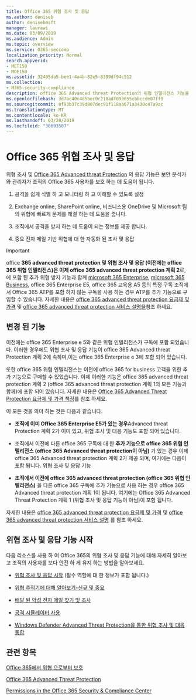```yaml
---
title: Office 365 위협 조사 및 응답
ms.author: deniseb
author: denisebmsft
manager: laurawi
ms.date: 03/09/2019
ms.audience: Admin
ms.topic: overview
ms.service: O365-seccomp
localization_priority: Normal
search.appverid:
- MET150
- MOE150
ms.assetid: 32405da5-bee1-4a4b-82e5-8399df94c512
ms.collection:
- M365-security-compliance
description: office 365 Advanced threat Protection의 위협 인텔리전스 기능을 통해 조직에 대 한 위협을 파악 하 고, 맬웨어, 피싱 및 기타 공격에 대처 하 고 사용자를 대신 하 여 Office 365에서 검색 한 기타 공격과 위협을 검색할 수 있는 방법을 알아봅니다. 슬라이더.
ms.openlocfilehash: 3d7bc40c4d5bec0c218adf093655cbbccde07ff9
ms.sourcegitcommit: 0f93b37c39d807dec91f118aa671a3430c47a9ac
ms.translationtype: MT
ms.contentlocale: ko-KR
ms.lasthandoff: 03/20/2019
ms.locfileid: "30693507"
---
```

# <a name="office-365-threat-investigation-and-response"></a>Office 365 위협 조사 및 응답

위협 조사 및 [Office 365 Advanced threat Protection](office-365-atp.md) 의 응답 기능은 보안 분석가와 관리자가 조직의 Office 365 사용자를 보호 하는 데 도움이 됩니다.
  
1. 공격을 쉽게 식별 하 고 모니터링 하 고 이해할 수 있도록 설정
    
2. Exchange online, SharePoint online, 비즈니스용 OneDrive 및 Microsoft 팀의 위협에 빠르게 문제를 해결 하는 데 도움을 줍니다.
    
3. 조직에서 공격을 방지 하는 데 도움이 되는 정보를 제공 합니다.

4. 중요 전자 메일 기반 위협에 대 한 자동화 된 조사 및 응답
    
> [!IMPORTANT]
> office **365 advanced threat protection 및 위협 조사 및 응답 (이전에는 office 365 위협 인텔리전스)은 이제 office 365 advanced threat protection 계획 2**로,에 포함 된 추가 위협 방지 기능과 함께 [microsoft 365 Enterprise](https://www.microsoft.com/microsoft-365/enterprise/home), [microsoft 365 Business](https://www.microsoft.com/microsoft-365/business), office 365 Enterprise E5, office 365 교육용 A5 등의 특정 구독 조직에서 Office 365 ATP를 포함 하지 않는 구독을 사용 하는 경우 ATP를 추가 기능으로 구입할 수 있습니다. 자세한 내용은 [office 365 advanced threat protection 요금제 및 가격](https://products.office.com/exchange/advance-threat-protection) 및 [office 365 advanced threat protection 서비스 설명을](https://docs.microsoft.com/office365/servicedescriptions/office-365-advanced-threat-protection-service-description#whats-new-in-office-365-advanced-threat-protection-atp)참조 하세요. 
  
## <a name="whats-changing"></a>변경 된 기능

이전에는 office 365 Enterprise e 5와 같은 위험 인텔리전스가 구독에 포함 되었습니다. 이러한 경우에도 위협 조사 및 응답 기능이 office 365 Advanced threat Protection 계획 2에 속하며,이는 office 365 Enterprise e 3에 포함 되어 있습니다. 

또한 office 365 위협 인텔리전스는 이전에 office 365 for business 고객을 위한 추가 기능으로 구매할 수 있었습니다. 이제 이러한 기능은 office 365 advanced threat protection 계획 2 (office 365 advanced threat protection 계획 1의 모든 기능과 함께)에 포함 되어 있습니다. 자세한 내용은 [Office 365 Advanced Threat Protection 요금제 및 가격 책정](https://products.office.com/exchange/advance-threat-protection)를 참조 하세요.

이 모든 것을 의미 하는 것은 다음과 같습니다.

- **조직에 이미 Office 365 Enterprise E5가 있는 경우**Advanced threat Protection 계획 2가 이미 있고, 위협 조사 및 대응 기능도 포함 되어 있습니다.

- 조직에서 이전에 다른 office 365 구독에 대 한 **추가 기능으로 office 365 위협 인텔리전스 (office 365 Advanced threat protection이 아님)** 가 있는 경우 이제 office 365 Advanced threat protection 계획 2가 제공 되며, 여기에는 다음이 포함 됩니다. 위협 조사 및 응답 기능 

- **조직에서 이전에 office 365 advanced threat protection (office 365 위협 인텔리전스)** 을 다른 office 365 구독에 추가 기능으로 사용 하는 경우 office 365 Advanced threat protection 계획 1이 됩니다. 여기에는 Office 365 Advanced Threat Protection 계획 1 (위협 조사 및 응답 기능이 아님)이 포함 됩니다.

자세한 내용은 [office 365 advanced threat protection 요금제 및 가격](https://products.office.com/exchange/advance-threat-protection) 및 [office 365 advanced threat protection 서비스 설명](https://docs.microsoft.com/office365/servicedescriptions/office-365-advanced-threat-protection-service-description#whats-new-in-office-365-advanced-threat-protection-atp) 를 참조 하세요.

## <a name="get-started-with-threat-investigation-and-response-capabilities"></a>위협 조사 및 응답 기능 시작

다음 리소스를 사용 하 여 Office 365의 위협 조사 및 응답 기능에 대해 자세히 알아보고 조직의 사용자를 보다 안전 하 게 유지 하는 방법을 알아보세요.
  
- [위협 조사 및 응답 시작](get-started-with-ti.md) (필수 역할에 대 한 정보가 포함 됩니다.) 
    
- [위협 추적기에 대해 알아보기-신규 및 중요](threat-trackers.md)
    
- [배달 된 악성 전자 메일 찾기 및 조사](investigate-malicious-email-that-was-delivered.md)
    
- [공격 시뮬레이터 사용](attack-simulator.md)
    
- [Windows Defender Advanced Threat Protection을 통한 위협 조사 및 대응 통합](integrate-office-365-ti-with-wdatp.md)
    
## <a name="related-topics"></a>관련 항목

[Office 365에서 위협 으로부터 보호](protect-against-threats.md)
  
[Office 365 Advanced Threat Protection](office-365-atp.md)
  
[Permissions in the Office 365 Security &amp; Compliance Center](permissions-in-the-security-and-compliance-center.md)
 
